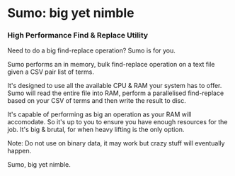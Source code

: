 # Sumo: big yet nimble

### High Performance Find & Replace Utility

Need to do a big find-replace operation? Sumo is for you.

Sumo performs an in memory, bulk find-replace operation on a text file given a CSV pair list of terms.

It's designed to use all the available CPU & RAM your system has to offer. Sumo will read the entire file into RAM, perform a parallelised find-replace based on your CSV of terms and then write the result to disc.

It's capable of performing as big an operation as your RAM will accomodate. So it's up to you to ensure you have enough resources for the job. It's big & brutal, for when heavy lifting is the only option. 

Note: Do not use on binary data, it may work but crazy stuff will eventually happen.

Sumo, big yet nimble.
